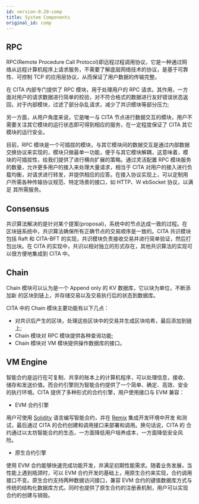 ```yaml
---
id: version-0.20-comp
title: System Components
original_id: comp
---
```


## RPC

RPC(Remote Procedure Call Protocol)即远程过程调用协议，它是一种通过网
络从远程计算机程序上请求服务，不需要了解底层网络技术的协议，是基于可靠
性、可控制 TCP 的应用层协议，从而保证了用户数据的传输完整。

在 CITA 内部专门提供了 RPC 模块，用于处理用户的 RPC 请求。其作用，一方
面对用户的请求数据进行简单的校验，对不符合格式的数据进行友好错误状态返
回，对于内部模块，过滤了部分杂乱请求，减少了共识模块等部分压力;

另一方面，从用户角度来说，它是唯一与 CITA 节点进行数据交互的模块，用户不
需要关注其它模块的运行状态即可得到相应的服务，在一定程度保证了 CITA 其它
模块的运行安全。

目前，RPC 模块是一个可插拔的模块，与其它模块间的数据交互是通过内部数据
交换协议来实现的，模块只做最单一功能，便于与其它模块解耦，这意味着，模
块的可插拔性，给我们提供了进行横向扩展的策略。通过灵活配置 RPC 模块服务
的数量，允许更多用户的接入来处理大量请求，相当于 CITA 对用户的接入进行负
载均衡，对请求进行转发，并提供相应的应答。在接入协议实现上，可以定制用
户所需各种传输协议规范、特定场景的接口，如 HTTP、Ｗ ebSocket 协议，以满足
其所需服务。

## Consensus

共识算法解决的是针对某个提案(proposal)，系统中的节点达成一致的过程。在
区块链系统中，共识算法确保所有正确节点的交易顺序是一致的。CITA 共识模块
包括 Raft 和 CITA-BFT 的实现，共识模块负责接收交易并进行简单验证，然后打
包出块。在 CITA 的实现中，共识以相对独立的形式存在，其他共识算法的实现可
以很方便地集成到 CITA 中。

## Chain

Chain 模块可以认为是一个 Append only 的 KV 数据库，它以块为单位，不断添加新
的区块到链上，并存储交易以及交易执行后的状态到数据库。

CITA 中的 Chain 模块主要功能有以下几点：

- 对共识后产生的区块，处理这些区块中的交易并生成区块哈希，最后添加到链上;
- Chain 模块对 RPC 模块提供各种查询功能;
- Chain 模块对 VM 模块提供操作数据库的接口。

## VM Engine

智能合约是运行在可复制、共享的账本上的计算机程序，可以处理信息，接收、
储存和发送价值。而合约引擎则为智能合约提供了一个简单、确定、高效、安全
的执行环境。CITA 提供了多种形式的合约引擎，用户使用接口与 EVM 兼容：

- EVM 合约引擎

用户可使用 [Solidity](https://solidity.readthedocs.io/en/latest/introduction-to-smart-contracts.html) 语言编写智能合约，并在 [Remix](http://remix.ethereum.org) 集成开发环境中开发
和测试，最后通过 CITA 的合约创建和调用接口来部署和调用。换句话说，CITA 的
合约通过以太坊智能合约的生态，一方面降低用户培养成本，一方面降低安全风
险。

- 原生合约引擎

使用 EVM 合约能够快速完成功能开发，并满足初期性能需求。随着业务发展，当
性能上遇到瓶颈时，可以 EVM 合约开发的基础上，用原生合约来实现，合约调用
接口不变。原生合约支持两种数据访问接口，兼容 EVM 合约的键值数据库方式与
传统的结构化数据库方式。同时也提供了原生合约的注册表机制，用户可以实现
合约的创建与销毁。

